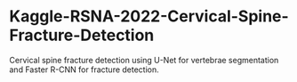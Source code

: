 # Kaggle-RSNA-2022-Cervical-Spine-Fracture-Detection
Cervical spine fracture detection using U-Net for vertebrae segmentation and Faster R-CNN for fracture detection.
